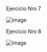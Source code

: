  Ejercicio Nro 7


![image](https://github.com/user-attachments/assets/4b3a852b-83c4-418c-9c57-6fb61644af95)




Ejercicio Nro 8

![image](https://github.com/user-attachments/assets/3992a050-69a3-4592-a199-1c07742dce61)
